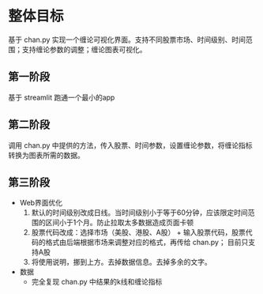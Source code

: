 # 整体目标
基于 chan.py 实现一个缠论可视化界面。支持不同股票市场、时间级别、时间范围；支持缠论参数的调整；缠论图表可视化。

## 第一阶段
基于 streamlit 跑通一个最小的app

## 第二阶段
调用 chan.py 中提供的方法，传入股票、时间参数，设置缠论参数，将缠论指标转换为图表所需的数据。

## 第三阶段
- Web界面优化
    1. 默认的时间级别改成日线。当时间级别小于等于60分钟，应该限定时间范围的区间小于1个月。防止拉取太多数据造成页面卡顿
    2. 股票代码改成：选择市场（美股、港股、A股） + 输入股票代码，股票代码的格式由后端根据市场来调整对应的格式，再传给 chan.py； 目前只支持A股
    3. 将使用说明，挪到上方。去掉数据信息。去掉多余的文字。
- 数据
  - 完全复现 chan.py 中结果的k线和缠论指标